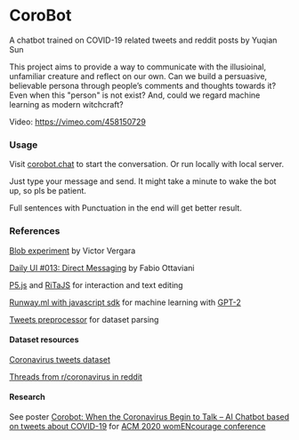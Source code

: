 # CoroBot
A chatbot trained on COVID-19 related tweets and reddit posts by Yuqian Sun

This project aims to provide a way to communicate with the illusioinal, unfamiliar creature and reflect on our own. Can we build a persuasive, believable persona through people’s comments and thoughts towards it? Even when this "person" is not exist? And, could we regard machine learning as modern witchcraft?

Video: https://vimeo.com/458150729

### Usage

Visit [corobot.chat](corobot.chat) to start the conversation. Or run locally with local server.

Just type your message and send. It might take a minute to wake the bot up, so pls be patient. 

Full sentences with Punctuation in the end will get better result.

### References

[Blob experiment](https://codepen.io/vcomics/pen/ZwNgvX)  by Victor Vergara

[Daily UI #013: Direct Messaging](https://codepen.io/supah/pen/jqOBqp) by Fabio Ottaviani

[P5.js](https://p5js.org/) and [RiTaJS](https://github.com/dhowe/RiTaJS) for interaction and text editing

[Runway.ml with javascript sdk](https://github.com/runwayml/hosted-models/) for machine learning with [GPT-2](https://github.com/openai/gpt-2)

[Tweets preprocessor](https://github.com/vasisouv/tweets-preprocessor#tweets-preprocessor)  for dataset parsing

#### Dataset resources

[Coronavirus tweets dataset](https://ieee-dataport.org/open-access/coronavirus-covid-19-tweets-dataset#files)

[Threads from r/coronavirus in reddit](https://github.com/samar14641/reddit-covid)

#### Research

See poster [Corobot: When the Coronavirus Begin to Talk – AI Chatbot based on tweets about COVID-19](http://womencourage.acm.org/2020/wp-content/uploads/2020/07/womENcourage_2020_paper_9.pdf) for [ACM 2020 womENcourage conference](https://womencourage.acm.org/2020/)








